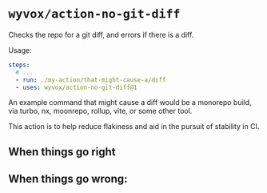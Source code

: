 # `wyvox/action-no-git-diff`

Checks the repo for a git diff, and errors if there is a diff.

Usage:

```yml
steps:
  # ...
  - run: ./my-action/that-might-cause-a/diff
  - uses: wyvox/action-no-git-diff@1
```

An example command that might cause a diff would be a monorepo build, via turbo, nx, moonrepo, rollup, vite, or some other tool.

This action is to help reduce flakiness and aid in the pursuit of stability in CI.

## When things go right

## When things go wrong:
